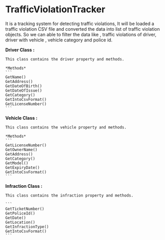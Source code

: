# TrafficViolationTracker
 It is a tracking system for detecting traffic violations, It will be loaded a traffic violation  CSV file and  converted the data into list of traffic violation objects.  So we can able to filter the data  like , traffic violations of  driver, driver with vehicle , vehicle category and police id.
 
**Driver Class :**

    This class contains the driver property and methods.
    
    *Methods*
    ```
    GetName()
    GetAddress()
    GetDateOfBirth()
    GetDateOfIssue()
    GetCategory()
    GetIntoCsvFormat()
    GetLicenseNumber()
    ```
    
**Vehicle Class :**

    This class contains the vehicle property and methods.
    
    *Methods*
    ```
    GetLicenseNumber()
    GetOwnerName()
    GetAddress()
    GetCategory()
    GetModel()
    GetExpiryDate()
    GetIntoCsvFormat()
    ```
    
**Infraction Class :**

    This class contains the infraction property and methods.
    
    ```
    GetTicketNumber()
    GetPoliceId()
    GetDate()
    GetLocation()
    GetInfractionType()
    GetIntoCsvFormat()
    ```
